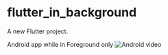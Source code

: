 # flutter_in_background

A new Flutter project.

Android app while in Foreground only
![Android video](ezgif.com-gif-maker.gif)


